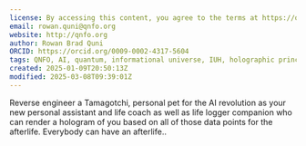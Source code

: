 ```yaml
---
license: By accessing this content, you agree to the terms at https://qnfo.org/LICENSE
email: rowan.quni@qnfo.org
website: http://qnfo.org
author: Rowan Brad Quni
ORCID: https://orcid.org/0009-0002-4317-5604
tags: QNFO, AI, quantum, informational universe, IUH, holographic principle
created: 2025-01-09T20:50:13Z
modified: 2025-03-08T09:39:01Z
---
```


Reverse engineer a Tamagotchi, personal pet for the AI revolution as your new personal assistant and life coach as well as life logger companion who can render a hologram of you based on all of those data points for the afterlife. Everybody can have an afterlife..
